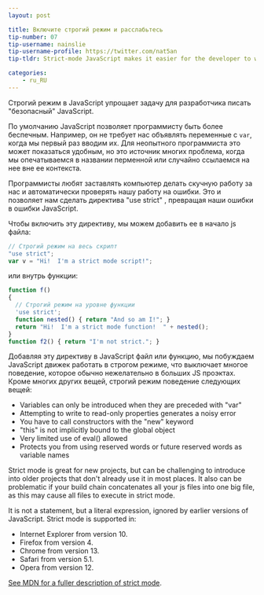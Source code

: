 ```yaml
---
layout: post

title: Включите строгий режим и расслабьтесь
tip-number: 07
tip-username: nainslie
tip-username-profile: https://twitter.com/nat5an
tip-tldr: Strict-mode JavaScript makes it easier for the developer to write "secure" JavaScript.

categories:
    - ru_RU
---
```


Строгий режим в JavaScript упрощает задачу для разработчика писать "безопасный" JavaScript.

По умолчанию JavaScript позволяет программисту быть более беспечным. Например, он не требует нас объявлять переменные с `var`, когда мы первый раз вводим их. Для неопытного программиста это может показаться удобным, но это источник многих проблема, когда мы опечатываемся в названии перменной или случайно ссылаемся на нее вне ее контекста.

Программисты любят заставлять компьютер делать скучную работу за нас и автоматически проверять нашу работу на ошибки. Это и позволяет нам cделать директива "use strict" , превращая наши ошибки в ошибки JavaScript.

Чтобы включить эту директиву, мы можем добавить ее в начало js файла:

```javascript
// Строгий режим на весь скрипт
"use strict";
var v = "Hi!  I'm a strict mode script!";
```

или внутрь функции:

```javascript
function f()
{
  // Строгий режим на уровне функции
  'use strict';
  function nested() { return "And so am I!"; }
  return "Hi!  I'm a strict mode function!  " + nested();
}
function f2() { return "I'm not strict."; }
```

Добавляя эту директиву в JavaScript файл или функцию, мы побуждаем JavaScript движек работать в строгом режиме, что выключает многое поведение, которое обычно нежелательно в больших JS проэктах. Кроме многих других вещей, строгий режим поведение следующих вещей:

* Variables can only be introduced when they are preceded with "var"
* Attempting to write to read-only properties generates a noisy error
* You have to call constructors with the "new" keyword
* "this" is not implicitly bound to the global object
* Very limited use of eval() allowed
* Protects you from using reserved words or future reserved words as variable names

Strict mode is great for new projects, but can be challenging to introduce into older projects that don't already use it in most places.  It also can be problematic if your build chain concatenates all your js files into one big file, as this may cause all files to execute in strict mode.

It is not a statement, but a literal expression, ignored by earlier versions of JavaScript.
Strict mode is supported in:

* Internet Explorer from version 10.
* Firefox from version 4.
* Chrome from version 13.
* Safari from version 5.1.
* Opera from version 12.

[See MDN for a fuller description of strict mode](https://developer.mozilla.org/en-US/docs/Web/JavaScript/Reference/Strict_mode).
